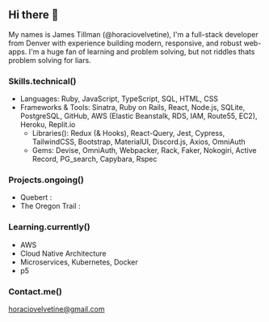 ## Hi there 👋

My names is James Tillman (@horaciovelvetine), I'm a full-stack developer from Denver with experience building modern, responsive, and robust web-apps. I'm a huge fan of learning and problem solving, but not riddles thats problem solving for liars.

### Skills.technical()

- Languages: Ruby, JavaScript, TypeScript, SQL, HTML, CSS
- Frameworks & Tools: Sinatra, Ruby on Rails, React, Node.js, SQLite, PostgreSQL, GitHub, AWS (Elastic Beanstalk, RDS, IAM, Route55, EC2), Heroku, Replit.io
  - Libraries(): Redux (& Hooks), React-Query, Jest, Cypress, TailwindCSS, Bootstrap, MaterialUI, Discord.js, Axios, OmniAuth
  - Gems: Devise, OmniAuth, Webpacker, Rack, Faker, Nokogiri, Active Record, PG_search, Capybara, Rspec

### Projects.ongoing()

- Quebert :
- The Oregon Trail :

### Learning.currently()

- AWS
- Cloud Native Architecture
- Microservices, Kubernetes, Docker
- p5

### Contact.me()

horaciovelvetine@gmail.com
